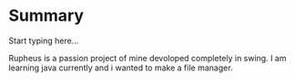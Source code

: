 # Summary

Start typing here...

Rupheus is a passion project of mine devoloped completely in swing. I am learning java currently and i wanted to make a file manager.